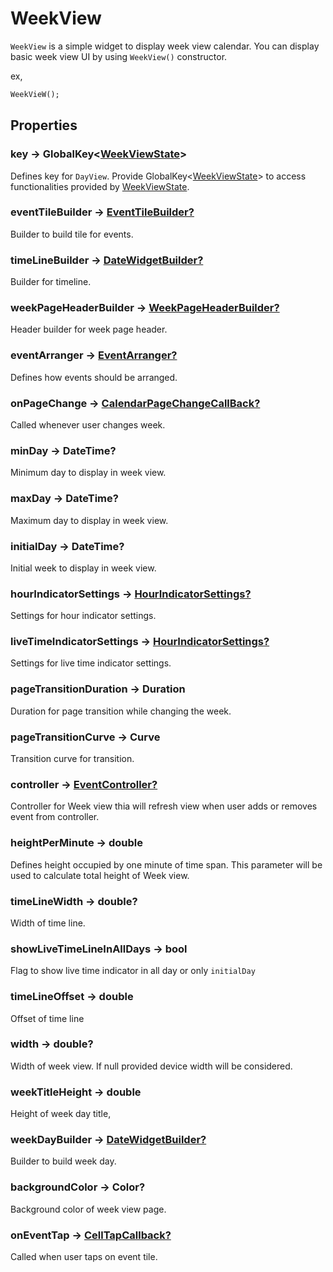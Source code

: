 # WeekView

`WeekView` is a simple widget to display week view calendar. You can display basic week view UI by using `WeekView()` constructor.

ex,

```dart
WeekVieW();
```

## Properties

### key -> GlobalKey<[WeekViewState](week_view_state.md)>

Defines key for `DayView`. Provide GlobalKey<[WeekViewState](week_view_state.md)> to access functionalities provided by [WeekViewState](week_view_state.md).

### eventTileBuilder -> [EventTileBuilder?](typedefs.md)

Builder to build tile for events.

### timeLineBuilder -> [DateWidgetBuilder?](typedefs.md)

Builder for timeline.

### weekPageHeaderBuilder -> [WeekPageHeaderBuilder?](typedefs.md)

Header builder for week page header.

### eventArranger -> [EventArranger?](event_arranger.md)

Defines how events should be arranged.

### onPageChange -> [CalendarPageChangeCallBack?](typedefs.md)

Called whenever user changes week.

### minDay -> DateTime?

Minimum day to display in week view.

### maxDay -> DateTime?

Maximum day to display in week view.

### initialDay -> DateTime?

Initial week to display in week view.

### hourIndicatorSettings -> [HourIndicatorSettings?](hour_indicator_settings.md)

Settings for hour indicator settings.

### liveTimeIndicatorSettings -> [HourIndicatorSettings?](hour_indicator_settings.md)

Settings for live time indicator settings.

### pageTransitionDuration -> Duration

Duration for page transition while changing the week.

### pageTransitionCurve -> Curve

Transition curve for transition.

### controller -> [EventController?](event_controller.md)

Controller for Week view thia will refresh view when user adds or removes event from controller.

### heightPerMinute -> double

Defines height occupied by one minute of time span. This parameter will be used to calculate total height of Week view.

### timeLineWidth -> double?

Width of time line.

### showLiveTimeLineInAllDays -> bool

Flag to show live time indicator in all day or only `initialDay`

### timeLineOffset -> double

Offset of time line

### width -> double?

Width of week view. If null provided device width will be considered.

### weekTitleHeight -> double

Height of week day title,

### weekDayBuilder -> [DateWidgetBuilder?](typedefs.md)

Builder to build week day.

### backgroundColor -> Color?

Background color of week view page.

### onEventTap -> [CellTapCallback?](typedefs.md)

Called when user taps on event tile.
